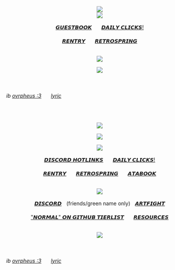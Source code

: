<br>
<p align="center">
<img src="https://file.garden/ZiyMFQQoJTlsDCta/graphics/readme3/divider%201" /> <br>
<img src="https://file.garden/ZiyMFQQoJTlsDCta/graphics/readme3/READ" /> <br>
<div align="center">
 
[𝙂𝙐𝙀𝙎𝙏𝘽𝙊𝙊𝙆](https://meropide.123guestbook.com/)ㅤㅤ[𝘿𝘼𝙄𝙇𝙔 𝘾𝙇𝙄𝘾𝙆𝙎!](https://arab.org/click-to-help/)
<br><br>
[𝙍𝙀𝙉𝙏𝙍𝙔](https://rentry.co/-WRlOLETTE)ㅤㅤ[𝙍𝙀𝙏𝙍𝙊𝙎𝙋𝙍𝙄𝙉𝙂](https://retrospring.net/@WRlOTHESLEY)
<br><br>


<img src="https://file.garden/ZiyMFQQoJTlsDCta/graphics/readme3/FUCK%20YOU" /> <br>
</div>
<p align="center">
<img src="https://file.garden/ZiyMFQQoJTlsDCta/graphics/readme3/divider%202" /> <br>
</p>
<br>

###### ib [ovrpheus :3](https://github.com/Ovrpheus)ㅤㅤ[lyric](https://open.spotify.com/track/4m8wPzkI1y0sUdqEh4A7fq?si=36e9a889f5884bfd)

<br>
<p align="center">
<img src="https://file.garden/ZiyMFQQoJTlsDCta/graphics/readme3/divider%201" /> <br>
<div align="center">
 
![](https://komarev.com/ghpvc/?username=WRlOTHESLEY) <br>

<img src="https://file.garden/ZiyMFQQoJTlsDCta/graphics/readme3/READ" /> <br>
</div>
<div align="center">
 
 
[𝘿𝙄𝙎𝘾𝙊𝙍𝘿 𝙃𝙊𝙏𝙇𝙄𝙉𝙆𝙎](https://rentry.co/discordhotlinks)ㅤㅤ[𝘿𝘼𝙄𝙇𝙔 𝘾𝙇𝙄𝘾𝙆𝙎!](https://arab.org/click-to-help/)
<br><br>
[𝙍𝙀𝙉𝙏𝙍𝙔](https://rentry.co/-WRlOLETTE)ㅤㅤ[𝙍𝙀𝙏𝙍𝙊𝙎𝙋𝙍𝙄𝙉𝙂](https://retrospring.net/@WRlOTHESLEY)ㅤㅤ[𝘼𝙏𝘼𝘽𝙊𝙊𝙆](https://wriothesIey.atabook.org)
<br><br>

<img src="https://file.garden/ZiyMFQQoJTlsDCta/graphics/readme3/FUCK%20YOU" /> <br>

[𝘿𝙄𝙎𝘾𝙊𝙍𝘿](https://discord.com/users/664277846390210591)ㅤ(friends/green name only)ㅤ[𝘼𝙍𝙏𝙁𝙄𝙂𝙃𝙏](https://artfight.net/~judiciaries)
<br><br>
["𝙉𝙊𝙍𝙈𝘼𝙇" 𝙊𝙉 𝙂𝙄𝙏𝙃𝙐𝘽 𝙏𝙄𝙀𝙍𝙇𝙄𝙎𝙏](https://rentry.co/github-tierlist)ㅤㅤ[𝙍𝙀𝙎𝙊𝙐𝙍𝘾𝙀𝙎](https://rentry.co/ulzzang)
<br><br>
</div>
<p align="center">
<img src="https://file.garden/ZiyMFQQoJTlsDCta/graphics/readme3/divider%202" /> <br>
</p>
<br>

###### ib [ovrpheus :3](https://github.com/Ovrpheus)ㅤㅤ[lyric](https://open.spotify.com/track/1hRXRsPiLGnSnUDNpNA8qZ?si=a0e976eba5f6460b)
